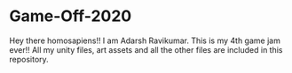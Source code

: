 # Game-Off-2020
Hey there homosapiens!! I am Adarsh Ravikumar. This is my 4th game jam ever!! All my unity files, art assets and all the other files are included in this repository. 
